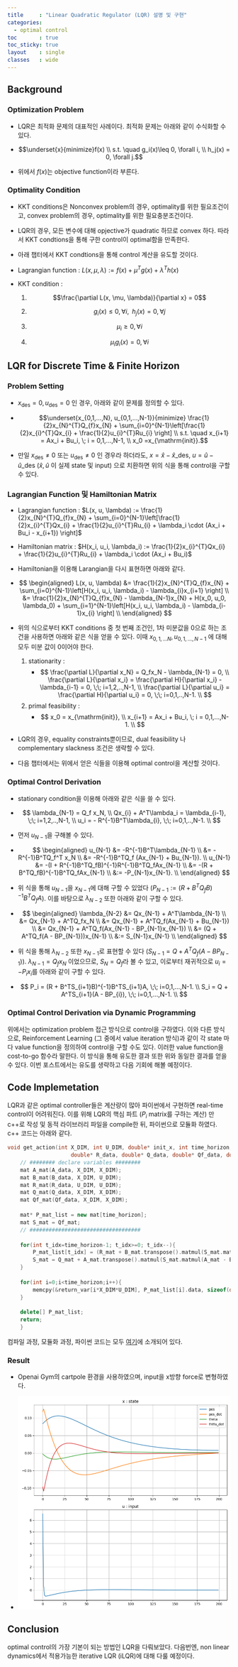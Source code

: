 ```yaml
---
title     : "Linear Quadratic Regulator (LQR) 설명 및 구현"
categories: 
  - optimal control
toc       : true
toc_sticky: true
layout    : single
classes   : wide
---
```


## Background

### Optimization Problem

- LQR은 최적화 문제의 대표적인 사례이다. 최적화 문제는 아래와 같이 수식화할 수 있다.

- $$\underset{x}{minimize}f(x) \\
s.t. \quad g_i(x)\leq 0, \forall i, \\
h_j(x) = 0, \forall j.$$

- 위에서 $f(x)$는 objective function이라 부른다.

### Optimality Condition

- KKT conditions은 Nonconvex problem의 경우, optimality를 위한 필요조건이고, convex problem의 경우, optimality를 위한 필요충분조건이다.

- LQR의 경우, 모든 변수에 대해 opjective가 quadratic 하므로 convex 하다. 따라서 KKT condtions을 통해 구한 control이 optimal함을 만족한다.

- 아래 챕터에서 KKT condtions을 통해 control 계산을 유도할 것이다.

- Lagrangian function : $L(x, \mu, \lambda) := f(x) + \mu^Tg(x) + \lambda^Th(x)$

- KKT condition :

  1. $$\frac{\partial L(x, \mu, \lambda)}{\partial x} = 0$$

  2. $$g_i(x)\leq 0, \forall i,\;\; h_j(x) = 0, \forall j$$

  3. $$\mu_i \geq 0, \forall i$$

  4. $$\mu_i g_i(x) = 0, \forall i$$

## LQR for Discrete Time & Finite Horizon

### Problem Setting

- $x_{\mathrm{des}} = 0, u_{\mathrm{des}} = 0$ 인 경우, 아래와 같이 문제를 정의할 수 있다.

- $$\underset{x_{0,1,...,N}, u_{0,1,...,N-1}}{minimize} \frac{1}{2}x_{N}^{T}Q_{f}x_{N} + \sum_{i=0}^{N-1}\left[\frac{1}{2}x_{i}^{T}Qx_{i} + \frac{1}{2}u_{i}^{T}Ru_{i} \right] \\
s.t. \quad x_{i+1} = Ax_i + Bu_i, \; i = 0,1,...,N-1, \\
x_0 =x_{\mathrm{init}}.$$

- 만일 $x_{\mathrm{des}} \neq 0$ 또는 $u_{\mathrm{des}} \neq 0$ 인 경우라 하더라도, $x = \hat{x} - \hat{x}\_{\mathrm{des}}$, $u = \hat{u} - \hat{u}\_{\mathrm{des}}$ ($\hat{x}, \hat{u}$ 이 실제 state 및 input) 으로 치환하면 위의 식을 통해 control을 구할 수 있다.

### Lagrangian Function 및 Hamiltonian Matrix

- Lagrangian function : $L(x, u, \lambda) := \frac{1}{2}x_{N}^{T}Q_{f}x_{N} + \sum_{i=0}^{N-1}\left[\frac{1}{2}x_{i}^{T}Qx_{i} + \frac{1}{2}u_{i}^{T}Ru_{i} + \lambda_i \cdot (Ax_i + Bu_i - x_{i+1}) \right]$

- Hamiltonian matrix : $H(x_i, u_i, \lambda_i) := \frac{1}{2}x_{i}^{T}Qx_{i} + \frac{1}{2}u_{i}^{T}Ru_{i} + \lambda_i \cdot (Ax_i + Bu_i)$

- Hamiltonian을 이용해 Larangian을 다시 표현하면 아래와 같다.

- $$
\begin{aligned}
L(x, u, \lambda) &= \frac{1}{2}x_{N}^{T}Q_{f}x_{N} + \sum_{i=0}^{N-1}\left[H(x_i, u_i, \lambda_i) - \lambda_{i}x_{i+1} \right] \\
&= \frac{1}{2}x_{N}^{T}Q_{f}x_{N} - \lambda_{N-1}x_{N} + H(x_0, u_0, \lambda_0) + \sum_{i=1}^{N-1}\left[H(x_i, u_i, \lambda_i) - \lambda_{i-1}x_{i} \right] \\
\end{aligned}
$$

- 위의 식으로부터 KKT conditions 중 첫 번째 조건인, 1차 미분값을 0으로 하는 조건을 사용하면 아래와 같은 식을 얻을 수 있다. 이때 $x_{0,1,...N}, u_{0,1,...,N-1}$ 에 대해 모두 미분 값이 0이어야 한다.

  1. stationarity :
     - $$
     \frac{\partial L}{\partial x_N} = Q_fx_N - \lambda_{N-1} = 0, \\
     \frac{\partial L}{\partial x_i} = \frac{\partial H}{\partial x_i} - \lambda_{i-1} = 0, \;\; i=1,2,..,N-1, \\
     \frac{\partial L}{\partial u_i} = \frac{\partial H}{\partial u_i} = 0, \;\; i=0,1,..,N-1. \\
     $$
  2. primal feasibility :
     - $$
     x_0 = x_{\mathrm{init}}, \\
     x_{i+1} = Ax_i + Bu_i, \; i = 0,1,...,N-1. \\
     $$

- LQR의 경우, equality constraints뿐이므로, dual feasibility 나 complementary slackness 조건은 생략할 수 있다.

- 다음 챕터에서는 위에서 얻은 식들을 이용해 optimal control을 계산할 것이다.

### Optimal Control Derivation

- stationary condition을 이용해 아래와 같은 식을 쓸 수 있다.

- $$
\lambda_{N-1} = Q_f x_N, \\
Qx_{i} + A^T\lambda_i = \lambda_{i-1}, \;\; i=1,2,..,N-1, \\
u_i = - R^{-1}B^T\lambda_{i}, \;\; i=0,1,..,N-1. \\
$$

- 먼저 $u_{N-1}$을 구해볼 수 있다.

- $$
\begin{aligned}
u_{N-1} &= -R^{-1}B^T\lambda_{N-1} \\
&= -R^{-1}B^TQ_f^T x_N \\
&= -R^{-1}B^TQ_f (Ax_{N-1} + Bu_{N-1}). \\
u_{N-1} &= -(I + R^{-1}B^TQ_fB)^{-1}R^{-1}B^TQ_fAx_{N-1} \\
&= -(R + B^TQ_fB)^{-1}B^TQ_fAx_{N-1} \\
&:= -P_{N-1}x_{N-1}. \\
\end{aligned}
$$

- 위 식을 통해 $u_{N-1}$을 $x_{N-1}$에 대해 구할 수 있었다 ($P_{N-1} := (R + B^TQ_fB)^{-1}B^TQ_fA$). 이를 바탕으로 $\lambda_{N-2}$ 또한 아래와 같이 구할 수 있다.

- $$
\begin{aligned}
\lambda_{N-2} &= Qx_{N-1} + A^T\lambda_{N-1} \\
&= Qx_{N-1} + A^TQ_fx_N \\
&= Qx_{N-1} + A^TQ_f(Ax_{N-1} + Bu_{N-1}) \\
&= Qx_{N-1} + A^TQ_f(Ax_{N-1} - BP_{N-1}x_{N-1}) \\
&= (Q + A^TQ_f(A - BP_{N-1}))x_{N-1} \\
&:= S_{N-1}x_{N-1} \\
\end{aligned}
$$

- 위 식을 통해 $\lambda_{N-2}$ 또한 $x_{N-1}$로 표현할 수 있다 ($S_{N-1} = Q + A^TQ_f(A - BP_{N-1})$). $\lambda_{N-1} = Q_fx_N$ 이었으므로, $S_N=Q_f$라 볼 수 있고, 이로부터 재귀적으로 $u_i = -P_ix_i$를 아래와 같이 구할 수 있다.

- $$
P_i = (R + B^TS_{i+1}B)^{-1}B^TS_{i+1}A, \;\; i=0,1,...,N-1. \\
S_i = Q + A^TS_{i+1}(A - BP_{i}), \;\; i=0,1,...,N-1. \\
$$

### Optimal Control Derivation via Dynamic Programming

위에서는 optimization problem 접근 방식으로 control을 구하였다.
이와 다른 방식으로, Reinforcement Learning (그 중에서 value iteration 방식)과 같이 각 state 마다 value function을 정의하여 control을 구할 수도 있다.
이러한 value function을 cost-to-go 함수라 말한다.
이 방식을 통해 유도한 결과 또한 위와 동일한 결과를 얻을 수 있다.
이번 포스트에서는 유도를 생략하고 다음 기회에 해볼 예정이다.

## Code Implemetation

LQR과 같은 optimal controller들은 계산량이 많아 파이썬에서 구현하면 real-time control이 어려워진다.
이를 위해 LQR의 핵심 파트 ($P_i$ matrix를 구하는 계산) 만 c++로 작성 및 동적 라이브러리 파일을 compile한 뒤, 파이썬으로 모듈화 하였다.
c++ 코드는 아래와 같다.

``` c++
void get_action(int X_DIM, int U_DIM, double* init_x, int time_horizon, double* A_data, double* B_data,
                    double* R_data, double* Q_data, double* Qf_data, double* return_var){
    // ######## declare variables ########
    mat A_mat(A_data, X_DIM, X_DIM);
    mat B_mat(B_data, X_DIM, U_DIM);
    mat R_mat(R_data, U_DIM, U_DIM);
    mat Q_mat(Q_data, X_DIM, X_DIM);
    mat Qf_mat(Qf_data, X_DIM, X_DIM);

    mat* P_mat_list = new mat[time_horizon];
    mat S_mat = Qf_mat;
    // ###################################

    for(int t_idx=time_horizon-1; t_idx>=0; t_idx--){
        P_mat_list[t_idx] = (R_mat + B_mat.transpose().matmul(S_mat.matmul(B_mat))).inverse_matmul(B_mat.transpose().matmul(S_mat.matmul(A_mat)));
        S_mat = Q_mat + A_mat.transpose().matmul(S_mat.matmul(A_mat - B_mat.matmul(P_mat_list[t_idx])));
    }

    for(int i=0;i<time_horizon;i++){
        memcpy(&return_var[i*X_DIM*U_DIM], P_mat_list[i].data, sizeof(double)*X_DIM*U_DIM);
    }

    delete[] P_mat_list;
    return;
    }
```

컴파일 과정, 모듈화 과정, 파이썬 코드는 모두 [여기](https://github.com/dobro12/optimal_control/tree/master/LQR)에 소개되어 있다.

### Result

- Openai Gym의 cartpole 환경을 사용하였으며, input을 x방향 force로 변형하였다.

- ![result](/assets/images/[LQR]result.png)

## Conclusion

optimal control의 가장 기본이 되는 방법인 LQR을 다뤄보았다. 다음번엔, non linear dynamics에서 적용가능한 iterative LQR (iLQR)에 대해 다룰 예정이다.
